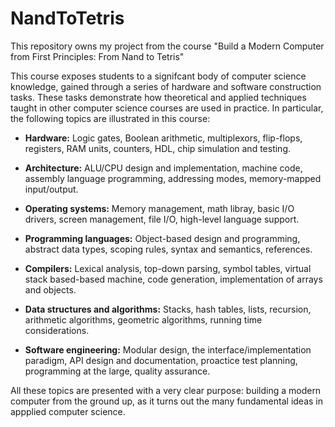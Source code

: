 # NandToTetris
This repository owns my project from the course "Build a Modern Computer from First Principles: From Nand to Tetris" 

This course exposes students to a signifcant body of computer science knowledge, gained through a series of hardware and software construction tasks. These tasks demonstrate how theoretical and applied techniques taught in other computer science courses are used in practice. In particular, the following topics are illustrated in this course:

* **Hardware:** Logic gates, Boolean arithmetic, multiplexors, flip-flops, registers, RAM units, counters, HDL, chip simulation and testing. 

- **Architecture:** ALU/CPU design and implementation, machine code, assembly language programming, addressing modes, memory-mapped input/output. 

* **Operating systems:** Memory management, math libray, basic I/O drivers, screen management, file I/O, high-level language support. 

* **Programming languages:** Object-based design and programming, abstract data types, scoping rules, syntax and semantics, references. 

* **Compilers:** Lexical analysis, top-down parsing, symbol tables, virtual stack based-based machine, code generation, implementation of arrays and objects. 

* **Data structures and algorithms:** Stacks, hash tables, lists, recursion, arithmetic algorithms, geometric algorithms, running time considerations. 

* **Software engineering:** Modular design, the interface/implementation paradigm, API design and documentation, proactice test planning, programming at the large, quality assurance. 

All these topics are presented with a very clear purpose: building a modern computer from the ground up, as it turns out the many fundamental ideas in appplied computer science. 
